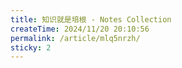 ```yaml
---
title: 知识就是培根 - Notes Collection
createTime: 2024/11/20 20:10:56
permalink: /article/mlq5nrzh/
sticky: 2
---
```


<LinkCard title="Notes of GAMES101 现代计算机图形学入门" href="/graphics/" />

<LinkCard title="Notes of MySQL 数据库入门" href="/mysql/" />
